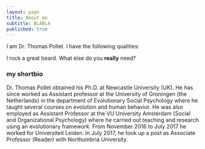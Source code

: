 ```yaml
---
layout: page
title: About me
subtitle: BLABLA
published: true
---
```


I am Dr. Thomas Pollet. I have the following qualities:

I rock a great beard. What else do you **really** need?

### my shortbio

Dr. Thomas Pollet obtained his Ph.D. at Newcastle University (UK). He has since worked as Assistant professor at the University of Groningen (the Netherlands) in the department of Evolutionary Social Psychology where he taught several courses on evolution and human behavior. He was also employed as Assistant Professor at the VU University Amsterdam (Social and Organizational Psychology) where he carried out teaching and research using an evolutionary framework. From November 2016 to July 2017 he worked for Universiteit Leiden. In July 2017, he took up a post as Associate Professor (Reader) with Northumbria University.

